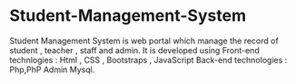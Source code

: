 # Student-Management-System
Student Management System is web portal which manage the record of student , teacher , staff and admin.
It is developed using Front-end technlogies : Html , CSS , Bootstraps , JavaScript 
                      Back-end technologies : Php,PhP Admin Mysql.


